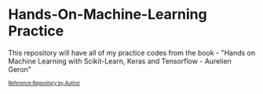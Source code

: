 # Hands-On-Machine-Learning Practice 
 This repository will have all of my practice codes from the book - "Hands on Machine Learning with Scikit-Learn, Keras and Tensorflow - Aurelien Geron" 


<sub><sup><a href="https://github.com/ageron/handson-ml2">Reference Repository by Author</a></sup></sub>

